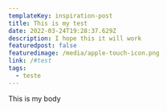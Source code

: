 ```yaml
---
templateKey: inspiration-post
title: This is my test
date: 2022-03-24T19:28:37.629Z
description: I hope this it will work
featuredpost: false
featuredimage: /media/apple-touch-icon.png
link: /#test
tags:
  - teste
---
```


This is my body
